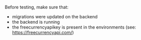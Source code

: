 Before testing, make sure that:
- migrations were updated on the backend
- the backend is running
- the freecurrencyapikey is present in the environments (see: https://freecurrencyapi.com/)
